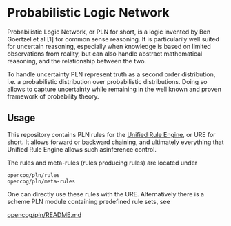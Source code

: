Probabilistic Logic Network
===========================

Probabilistic Logic Network, or PLN for short, is a logic invented by
Ben Goertzel et al [1] for common sense reasoning. It is particularily
well suited for uncertain reasoning, especially when knowledge is
based on limited observations from reality, but can also handle
abstract mathematical reasoning, and the relationship between the two.

To handle uncertainty PLN represent truth as a second order
distribution, i.e. a probabilistic distribution over probabilistic
distributions. Doing so allows to capture uncertainty while remaining
in the well known and proven framework of probability theory.

Usage
-----

This repository contains PLN rules for the
[Unified Rule Engine](https://github.com/opencog/ure),
or URE for short.  It allows forward or backward chaining, and
ultimately everything that Unified Rule Engine allows such asinference
control.

The rules and meta-rules (rules producing rules) are located under

```
opencog/pln/rules
opencog/pln/meta-rules
```

One can directly use these rules with the URE. Alternatively there is
a scheme PLN module containing predefined rule sets, see

[opencog/pln/README.md](opencog/pln/README.md)
